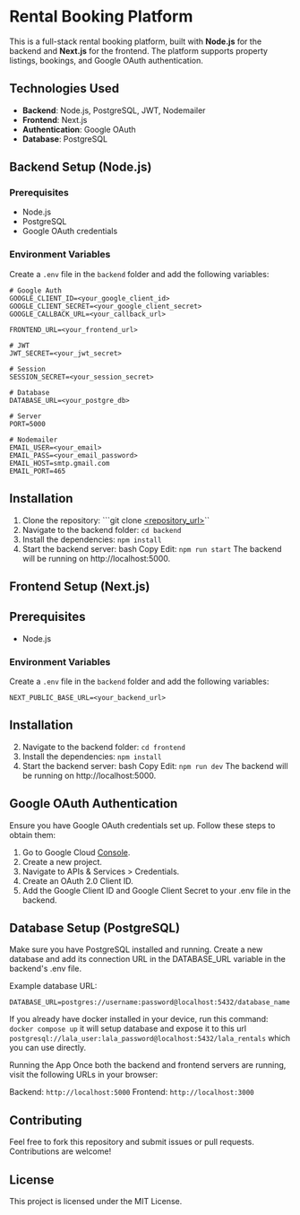 # Rental Booking Platform

This is a full-stack rental booking platform, built with **Node.js** for the backend and **Next.js** for the frontend. The platform supports property listings, bookings, and Google OAuth authentication.

## Technologies Used

- **Backend**: Node.js, PostgreSQL, JWT, Nodemailer
- **Frontend**: Next.js
- **Authentication**: Google OAuth
- **Database**: PostgreSQL

## Backend Setup (Node.js)

### Prerequisites

- Node.js
- PostgreSQL
- Google OAuth credentials

### Environment Variables

Create a `.env` file in the `backend` folder and add the following variables:

```
# Google Auth
GOOGLE_CLIENT_ID=<your_google_client_id>
GOOGLE_CLIENT_SECRET=<your_google_client_secret>
GOOGLE_CALLBACK_URL=<your_callback_url>

FRONTEND_URL=<your_frontend_url>

# JWT
JWT_SECRET=<your_jwt_secret>

# Session
SESSION_SECRET=<your_session_secret>

# Database
DATABASE_URL=<your_postgre_db>

# Server
PORT=5000

# Nodemailer
EMAIL_USER=<your_email>
EMAIL_PASS=<your_email_password>
EMAIL_HOST=smtp.gmail.com
EMAIL_PORT=465
```
## Installation
1. Clone the repository: ```git clone [<repository_url>](https://github.com/felixdusengimana/rentals)``
2. Navigate to the backend folder: ```cd backend```
3. Install the dependencies: ```npm install```
4. Start the backend server: bash Copy Edit: ```npm run start```
The backend will be running on http://localhost:5000.


## Frontend Setup (Next.js)

## Prerequisites
 - Node.js

### Environment Variables

Create a `.env` file in the `backend` folder and add the following variables:

```
NEXT_PUBLIC_BASE_URL=<your_backend_url>
```

## Installation
2. Navigate to the backend folder: ```cd frontend```
3. Install the dependencies: ```npm install```
4. Start the backend server: bash Copy Edit: ```npm run dev```
The backend will be running on http://localhost:5000.


## Google OAuth Authentication
Ensure you have Google OAuth credentials set up. Follow these steps to obtain them:

1. Go to Google Cloud [Console](https://console.cloud.google.com/).
2. Create a new project.
3. Navigate to APIs & Services > Credentials.
4. Create an OAuth 2.0 Client ID.
5. Add the Google Client ID and Google Client Secret to your .env file in the backend.

## Database Setup (PostgreSQL)
Make sure you have PostgreSQL installed and running. Create a new database and add its connection URL in the DATABASE_URL variable in the backend's .env file.

Example database URL:
```
DATABASE_URL=postgres://username:password@localhost:5432/database_name
```

If you already have docker installed in your device, run this command: ```docker compose up``` it will setup database and expose it to this url
```postgresql://lala_user:lala_password@localhost:5432/lala_rentals``` which you can use directly.

Running the App
Once both the backend and frontend servers are running, visit the following URLs in your browser:

Backend: ``http://localhost:5000``
Frontend: ``http://localhost:3000``

## Contributing
Feel free to fork this repository and submit issues or pull requests. Contributions are welcome!

## License
This project is licensed under the MIT License.
